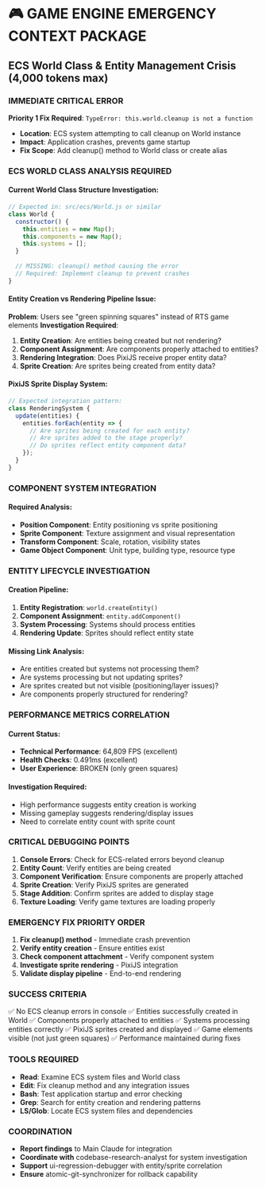 # 🎮 GAME ENGINE EMERGENCY CONTEXT PACKAGE
## ECS World Class & Entity Management Crisis (4,000 tokens max)

### IMMEDIATE CRITICAL ERROR
**Priority 1 Fix Required**: `TypeError: this.world.cleanup is not a function`
- **Location**: ECS system attempting to call cleanup on World instance
- **Impact**: Application crashes, prevents game startup
- **Fix Scope**: Add cleanup() method to World class or create alias

### ECS WORLD CLASS ANALYSIS REQUIRED

#### Current World Class Structure Investigation:
```javascript
// Expected in: src/ecs/World.js or similar
class World {
  constructor() {
    this.entities = new Map();
    this.components = new Map(); 
    this.systems = [];
  }
  
  // MISSING: cleanup() method causing the error
  // Required: Implement cleanup to prevent crashes
}
```

#### Entity Creation vs Rendering Pipeline Issue:
**Problem**: Users see "green spinning squares" instead of RTS game elements
**Investigation Required**:
1. **Entity Creation**: Are entities being created but not rendering?
2. **Component Assignment**: Are components properly attached to entities?
3. **Rendering Integration**: Does PixiJS receive proper entity data?
4. **Sprite Creation**: Are sprites being created from entity data?

#### PixiJS Sprite Display System:
```javascript
// Expected integration pattern:
class RenderingSystem {
  update(entities) {
    entities.forEach(entity => {
      // Are sprites being created for each entity?
      // Are sprites added to the stage properly?
      // Do sprites reflect entity component data?
    });
  }
}
```

### COMPONENT SYSTEM INTEGRATION
#### Required Analysis:
- **Position Component**: Entity positioning vs sprite positioning
- **Sprite Component**: Texture assignment and visual representation
- **Transform Component**: Scale, rotation, visibility states
- **Game Object Component**: Unit type, building type, resource type

### ENTITY LIFECYCLE INVESTIGATION
#### Creation Pipeline:
1. **Entity Registration**: `world.createEntity()`
2. **Component Assignment**: `entity.addComponent()`
3. **System Processing**: Systems should process entities
4. **Rendering Update**: Sprites should reflect entity state

#### Missing Link Analysis:
- Are entities created but systems not processing them?
- Are systems processing but not updating sprites?
- Are sprites created but not visible (positioning/layer issues)?
- Are components properly structured for rendering?

### PERFORMANCE METRICS CORRELATION
#### Current Status:
- **Technical Performance**: 64,809 FPS (excellent)
- **Health Checks**: 0.491ms (excellent)
- **User Experience**: BROKEN (only green squares)

#### Investigation Required:
- High performance suggests entity creation is working
- Missing gameplay suggests rendering/display issues
- Need to correlate entity count with sprite count

### CRITICAL DEBUGGING POINTS
1. **Console Errors**: Check for ECS-related errors beyond cleanup
2. **Entity Count**: Verify entities are being created
3. **Component Verification**: Ensure components are properly attached
4. **Sprite Creation**: Verify PixiJS sprites are generated
5. **Stage Addition**: Confirm sprites are added to display stage
6. **Texture Loading**: Verify game textures are loading properly

### EMERGENCY FIX PRIORITY ORDER
1. **Fix cleanup() method** - Immediate crash prevention
2. **Verify entity creation** - Ensure entities exist
3. **Check component attachment** - Verify component system
4. **Investigate sprite rendering** - PixiJS integration
5. **Validate display pipeline** - End-to-end rendering

### SUCCESS CRITERIA
✅ No ECS cleanup errors in console
✅ Entities successfully created in World
✅ Components properly attached to entities
✅ Systems processing entities correctly
✅ PixiJS sprites created and displayed
✅ Game elements visible (not just green squares)
✅ Performance maintained during fixes

### TOOLS REQUIRED
- **Read**: Examine ECS system files and World class
- **Edit**: Fix cleanup method and any integration issues
- **Bash**: Test application startup and error checking
- **Grep**: Search for entity creation and rendering patterns
- **LS/Glob**: Locate ECS system files and dependencies

### COORDINATION
- **Report findings** to Main Claude for integration
- **Coordinate with** codebase-research-analyst for system investigation
- **Support** ui-regression-debugger with entity/sprite correlation
- **Ensure** atomic-git-synchronizer for rollback capability
